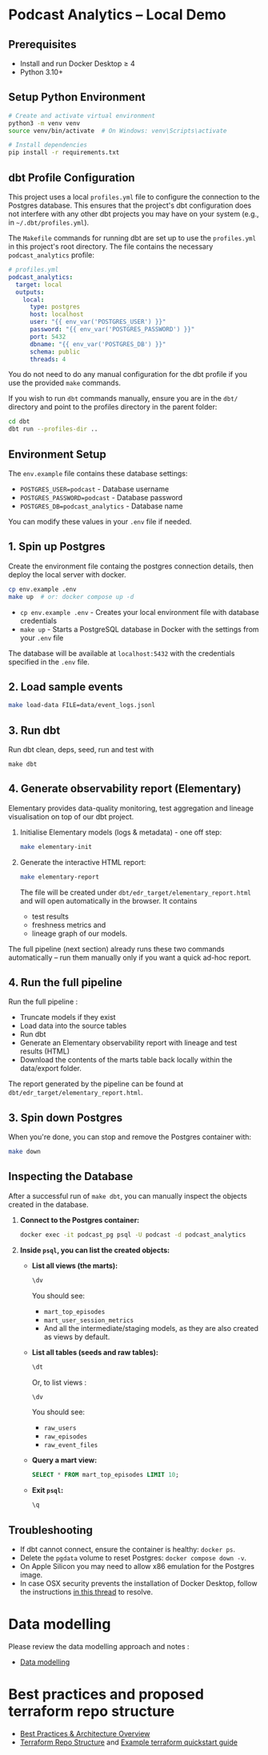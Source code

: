 # Podcast Analytics – Local Demo

## Prerequisites

- Install and run Docker Desktop ≥ 4
- Python 3.10+

## Setup Python Environment

```bash
# Create and activate virtual environment
python3 -m venv venv
source venv/bin/activate  # On Windows: venv\Scripts\activate

# Install dependencies
pip install -r requirements.txt
```

## dbt Profile Configuration

This project uses a local `profiles.yml` file to configure the connection to the Postgres database. This ensures that the project's dbt configuration does not interfere with any other dbt projects you may have on your system (e.g., in `~/.dbt/profiles.yml`).

The `Makefile` commands for running dbt are set up to use the `profiles.yml` in this project's root directory. The file contains the necessary `podcast_analytics` profile:

```yaml
# profiles.yml
podcast_analytics:
  target: local
  outputs:
    local:
      type: postgres
      host: localhost
      user: "{{ env_var('POSTGRES_USER') }}"
      password: "{{ env_var('POSTGRES_PASSWORD') }}"
      port: 5432
      dbname: "{{ env_var('POSTGRES_DB') }}"
      schema: public
      threads: 4
```

You do not need to do any manual configuration for the dbt profile if you use the provided `make` commands.

If you wish to run `dbt` commands manually, ensure you are in the `dbt/` directory and point to the profiles directory in the parent folder:

```bash
cd dbt
dbt run --profiles-dir ..
```

## Environment Setup

The `env.example` file contains these database settings:

- `POSTGRES_USER=podcast` - Database username
- `POSTGRES_PASSWORD=podcast` - Database password
- `POSTGRES_DB=podcast_analytics` - Database name

You can modify these values in your `.env` file if needed.

## 1. Spin up Postgres

Create the environment file containg the postgres connection details, then deploy the local server with docker.

```bash
cp env.example .env
make up  # or: docker compose up -d
```

- `cp env.example .env` - Creates your local environment file with database credentials
- `make up` - Starts a PostgreSQL database in Docker with the settings from your `.env` file

The database will be available at `localhost:5432` with the credentials specified in the `.env` file.

## 2. Load sample events

```bash
make load-data FILE=data/event_logs.jsonl
```

## 3. Run dbt

Run dbt clean, deps, seed, run and test with

```
make dbt
```


## 4. Generate observability report (Elementary)

Elementary provides data-quality monitoring, test aggregation and lineage visualisation on top of our dbt project.

1. Initialise Elementary models (logs & metadata) - one off step:

   ```bash
   make elementary-init
   ```

2. Generate the interactive HTML report:

   ```bash
   make elementary-report
   ```

   The file will be created under `dbt/edr_target/elementary_report.html` and will open automatically in the browser. It contains
    - test results
    - freshness metrics and 
    - lineage graph of our models.

The full pipeline (next section) already runs these two commands automatically – run them manually only if you want a
quick ad-hoc report.

## 4. Run the full pipeline

Run the full pipeline :

- Truncate models if they exist
- Load data into the source tables
- Run dbt
- Generate an Elementary observability report with lineage and test results (HTML)
- Download the contents of the marts table back locally within the data/export folder.

The report generated by the pipeline can be found at `dbt/edr_target/elementary_report.html`.

## 3. Spin down Postgres

When you're done, you can stop and remove the Postgres container with:

```bash
make down
```

## Inspecting the Database

After a successful run of `make dbt`, you can manually inspect the objects created in the database.

1.  **Connect to the Postgres container:**

    ```bash
    docker exec -it podcast_pg psql -U podcast -d podcast_analytics
    ```

2.  **Inside `psql`, you can list the created objects:**

    - **List all views (the marts):**

      ```bash
      \dv
      ```

      You should see:

      - `mart_top_episodes`
      - `mart_user_session_metrics`
      - And all the intermediate/staging models, as they are also created as views by default.

    - **List all tables (seeds and raw tables):**

      ```sql
      \dt
      ```

      Or, to list views :

      ```sql
      \dv
      ```

      You should see:

      - `raw_users`
      - `raw_episodes`
      - `raw_event_files`

    - **Query a mart view:**

      ```sql
      SELECT * FROM mart_top_episodes LIMIT 10;
      ```

    - **Exit `psql`:**
      ```sql
      \q
      ```

## Troubleshooting

- If dbt cannot connect, ensure the container is healthy: `docker ps`.
- Delete the `pgdata` volume to reset Postgres: `docker compose down -v`.
- On Apple Silicon you may need to allow x86 emulation for the Postgres image.
- In case OSX security prevents the installation of Docker Desktop, follow the instructions [in this thread](https://github.com/docker/for-mac/issues/7520#issuecomment-2578291149) to resolve.


# Data modelling
Please review the data modelling approach and notes : 
- [Data modelling](docs/DATA_MODELLING.md)
# Best practices and proposed terraform repo structure

- [Best Practices & Architecture Overview](docs/BEST_PRACTICES.md)
- [Terraform Repo Structure](docs/terraform_repo_structure.md) and [Example terraform quickstart guide](terraform/README.md)

